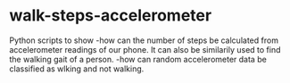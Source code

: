 # walk-steps-accelerometer
Python scripts to show 
-how can the number of steps be calculated from accelerometer readings of our phone. It can also be similarily used to find the walking gait of a person.
-how can random accelerometer data be classified as wlking and not walking. 
